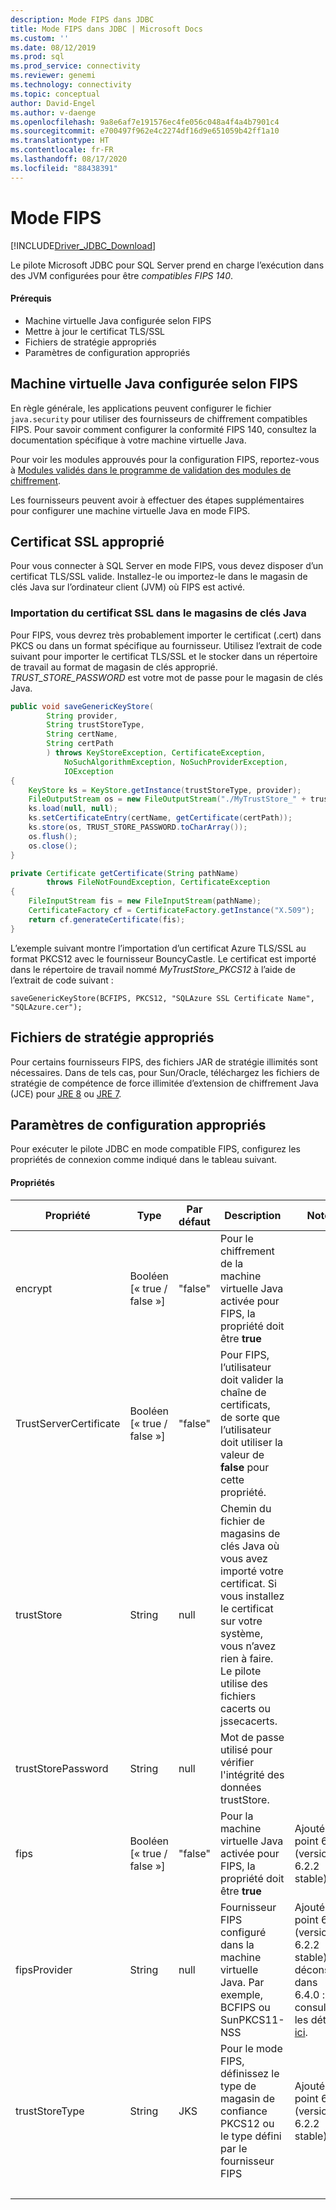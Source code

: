 ```yaml
---
description: Mode FIPS dans JDBC
title: Mode FIPS dans JDBC | Microsoft Docs
ms.custom: ''
ms.date: 08/12/2019
ms.prod: sql
ms.prod_service: connectivity
ms.reviewer: genemi
ms.technology: connectivity
ms.topic: conceptual
author: David-Engel
ms.author: v-daenge
ms.openlocfilehash: 9a8e6af7e191576ec4fe056c048a4f4a4b7901c4
ms.sourcegitcommit: e700497f962e4c2274df16d9e651059b42ff1a10
ms.translationtype: HT
ms.contentlocale: fr-FR
ms.lasthandoff: 08/17/2020
ms.locfileid: "88438391"
---
```

# <a name="fips-mode"></a>Mode FIPS

[!INCLUDE[Driver_JDBC_Download](../../includes/driver_jdbc_download.md)]

Le pilote Microsoft JDBC pour SQL Server prend en charge l’exécution dans des JVM configurées pour être *compatibles FIPS 140*.

#### <a name="prerequisites"></a>Prérequis

- Machine virtuelle Java configurée selon FIPS
- Mettre à jour le certificat TLS/SSL
- Fichiers de stratégie appropriés
- Paramètres de configuration appropriés

## <a name="fips-configured-jvm"></a>Machine virtuelle Java configurée selon FIPS

En règle générale, les applications peuvent configurer le fichier `java.security` pour utiliser des fournisseurs de chiffrement compatibles FIPS. Pour savoir comment configurer la conformité FIPS 140, consultez la documentation spécifique à votre machine virtuelle Java.

Pour voir les modules approuvés pour la configuration FIPS, reportez-vous à [Modules validés dans le programme de validation des modules de chiffrement](https://csrc.nist.gov/Projects/cryptographic-module-validation-program/Validated-Modules).

Les fournisseurs peuvent avoir à effectuer des étapes supplémentaires pour configurer une machine virtuelle Java en mode FIPS.

## <a name="appropriate-ssl-certificate"></a>Certificat SSL approprié
Pour vous connecter à SQL Server en mode FIPS, vous devez disposer d’un certificat TLS/SSL valide. Installez-le ou importez-le dans le magasin de clés Java sur l’ordinateur client (JVM) où FIPS est activé.

### <a name="importing-ssl-certificate-in-java-keystore"></a>Importation du certificat SSL dans le magasins de clés Java
Pour FIPS, vous devrez très probablement importer le certificat (.cert) dans PKCS ou dans un format spécifique au fournisseur.
Utilisez l’extrait de code suivant pour importer le certificat TLS/SSL et le stocker dans un répertoire de travail au format de magasin de clés approprié. _TRUST\_STORE\_PASSWORD_ est votre mot de passe pour le magasin de clés Java.

```java
public void saveGenericKeyStore(
        String provider,
        String trustStoreType,
        String certName,
        String certPath
        ) throws KeyStoreException, CertificateException,
            NoSuchAlgorithmException, NoSuchProviderException,
            IOException
{
    KeyStore ks = KeyStore.getInstance(trustStoreType, provider);
    FileOutputStream os = new FileOutputStream("./MyTrustStore_" + trustStoreType);
    ks.load(null, null);
    ks.setCertificateEntry(certName, getCertificate(certPath));
    ks.store(os, TRUST_STORE_PASSWORD.toCharArray());
    os.flush();
    os.close();
}

private Certificate getCertificate(String pathName)
        throws FileNotFoundException, CertificateException
{
    FileInputStream fis = new FileInputStream(pathName);
    CertificateFactory cf = CertificateFactory.getInstance("X.509");
    return cf.generateCertificate(fis);
}
```

L’exemple suivant montre l’importation d’un certificat Azure TLS/SSL au format PKCS12 avec le fournisseur BouncyCastle. Le certificat est importé dans le répertoire de travail nommé _MyTrustStore\_PKCS12_ à l’aide de l’extrait de code suivant :

`saveGenericKeyStore(BCFIPS, PKCS12, "SQLAzure SSL Certificate Name", "SQLAzure.cer");`

## <a name="appropriate-policy-files"></a>Fichiers de stratégie appropriés
Pour certains fournisseurs FIPS, des fichiers JAR de stratégie illimités sont nécessaires. Dans de tels cas, pour Sun/Oracle, téléchargez les fichiers de stratégie de compétence de force illimitée d’extension de chiffrement Java (JCE) pour [JRE 8](https://www.oracle.com/technetwork/java/javase/downloads/jce8-download-2133166.html) ou [JRE 7](https://www.oracle.com/technetwork/java/javase/downloads/jce-7-download-432124.html). 

## <a name="appropriate-configuration-parameters"></a>Paramètres de configuration appropriés
Pour exécuter le pilote JDBC en mode compatible FIPS, configurez les propriétés de connexion comme indiqué dans le tableau suivant. 

#### <a name="properties"></a>Propriétés 

|Propriété|Type|Par défaut|Description|Notes|
|---|---|---|---|---|
|encrypt|Booléen [« true / false »]|"false"|Pour le chiffrement de la machine virtuelle Java activée pour FIPS, la propriété doit être **true**||
|TrustServerCertificate|Booléen [« true / false »]|"false"|Pour FIPS, l’utilisateur doit valider la chaîne de certificats, de sorte que l’utilisateur doit utiliser la valeur de **false** pour cette propriété. ||
|trustStore|String|null|Chemin du fichier de magasins de clés Java où vous avez importé votre certificat. Si vous installez le certificat sur votre système, vous n’avez rien à faire. Le pilote utilise des fichiers cacerts ou jssecacerts.||
|trustStorePassword|String|null|Mot de passe utilisé pour vérifier l'intégrité des données trustStore.||
|fips|Booléen [« true / false »]|"false"|Pour la machine virtuelle Java activée pour FIPS, la propriété doit être **true**|Ajouté au point 6.1.4 (version 6.2.2 stable)||
|fipsProvider|String|null|Fournisseur FIPS configuré dans la machine virtuelle Java. Par exemple, BCFIPS ou SunPKCS11-NSS |Ajouté au point 6.1.2 (version 6.2.2 stable), déconseillé dans 6.4.0 : consultez les détails [ici](https://github.com/Microsoft/mssql-jdbc/pull/460).|
|trustStoreType|String|JKS|Pour le mode FIPS, définissez le type de magasin de confiance PKCS12 ou le type défini par le fournisseur FIPS |Ajouté au point 6.1.2 (version 6.2.2 stable)||
| &nbsp; | &nbsp; | &nbsp; | &nbsp; | &nbsp; |
